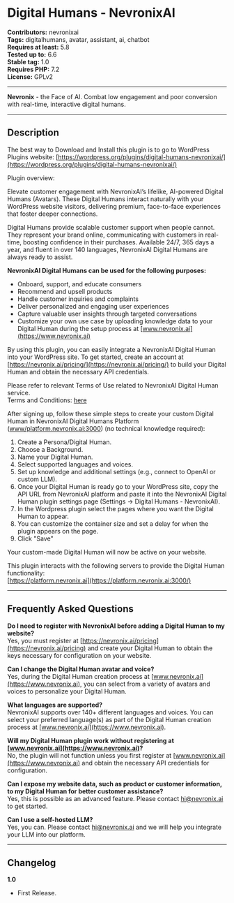 # Digital Humans - NevronixAI

**Contributors:** nevronixai  
**Tags:** digitalhumans, avatar, assistant, ai, chatbot  
**Requires at least:** 5.8  
**Tested up to:** 6.6  
**Stable tag:** 1.0  
**Requires PHP:** 7.2  
**License:** GPLv2  

---

**Nevronix** - the Face of AI. Combat low engagement and poor conversion with real-time, interactive digital humans.

---

## Description

The best way to Download and Install this plugin is to go to WordPress Plugins website: 
[https://wordpress.org/plugins/digital-humans-nevronixai/](https://wordpress.org/plugins/digital-humans-nevronixai/) 



Plugin overview: 
 
Elevate customer engagement with NevronixAI’s lifelike, AI-powered Digital Humans (Avatars). These Digital Humans interact naturally with your WordPress website visitors, delivering premium, face-to-face experiences that foster deeper connections.

Digital Humans provide scalable customer support when people cannot. They represent your brand online, communicating with customers in real-time, boosting confidence in their purchases. Available 24/7, 365 days a year, and fluent in over 140 languages, NevronixAI Digital Humans are always ready to assist.

**NevronixAI Digital Humans can be used for the following purposes:**
- Onboard, support, and educate consumers
- Recommend and upsell products
- Handle customer inquiries and complaints
- Deliver personalized and engaging user experiences
- Capture valuable user insights through targeted conversations
- Customize your own use case by uploading knowledge data to your Digital Human during the setup process at [www.nevronix.ai](https://www.nevronix.ai)

By using this plugin, you can easily integrate a NevronixAI Digital Human into your WordPress site. To get started, create an account at [https://nevronix.ai/pricing/](https://nevronix.ai/pricing/) to build your Digital Human and obtain the necessary API credentials.

Please refer to relevant Terms of Use related to NevronixAI Digital Human service.  
Terms and Conditions: [here](https://platform.nevronix.ai:3000/terms-and-conditions)

After signing up, follow these simple steps to create your custom Digital Human in NevronixAI Digital Humans Platform ([www/platform.nevronix.ai:3000](http://www/platform.nevronix.ai:3000)) (no technical knowledge required):

1. Create a Persona/Digital Human.
2. Choose a Background.
3. Name your Digital Human.
4. Select supported languages and voices.
5. Set up knowledge and additional settings (e.g., connect to OpenAI or custom LLM).
6. Once your Digital Human is ready go to your WordPress site, copy the API URL from NevronixAI platform and paste it into the NevronixAI Digital Human plugin settings page (Settings -> Digital Humans - NevronixAI).
7. In the Wordpress plugin select the pages where you want the Digital Human to appear.
8. You can customize the container size and set a delay for when the plugin appears on the page.
9. Click "Save" 

Your custom-made Digital Human will now be active on your website.

This plugin interacts with the following servers to provide the Digital Human functionality:  
[https://platform.nevronix.ai](https://platform.nevronix.ai:3000/)

---

## Frequently Asked Questions

**Do I need to register with NevronixAI before adding a Digital Human to my website?**  
Yes, you must register at [https://nevronix.ai/pricing](https://nevronix.ai/pricing) and create your Digital Human to obtain the keys necessary for configuration on your website.

**Can I change the Digital Human avatar and voice?**  
Yes, during the Digital Human creation process at [www.nevronix.ai](https://www.nevronix.ai), you can select from a variety of avatars and voices to personalize your Digital Human.

**What languages are supported?**  
NevronixAI supports over 140+ different languages and voices. You can select your preferred language(s) as part of the Digital Human creation process at [www.nevronix.ai](https://www.nevronix.ai).

**Will my Digital Human plugin work without registering at [www.nevronix.ai](https://www.nevronix.ai)?**  
No, the plugin will not function unless you first register at [www.nevronix.ai](https://www.nevronix.ai) and obtain the necessary API credentials for configuration.

**Can I expose my website data, such as product or customer information, to my Digital Human for better customer assistance?**  
Yes, this is possible as an advanced feature. Please contact [hi@nevronix.ai](mailto:hi@nevronix.ai) to get started.

**Can I use a self-hosted LLM?**  
Yes, you can. Please contact [hi@nevronix.ai](mailto:hi@nevronix.ai) and we will help you integrate your LLM into our platform.

---

## Changelog

**1.0**  
* First Release.
